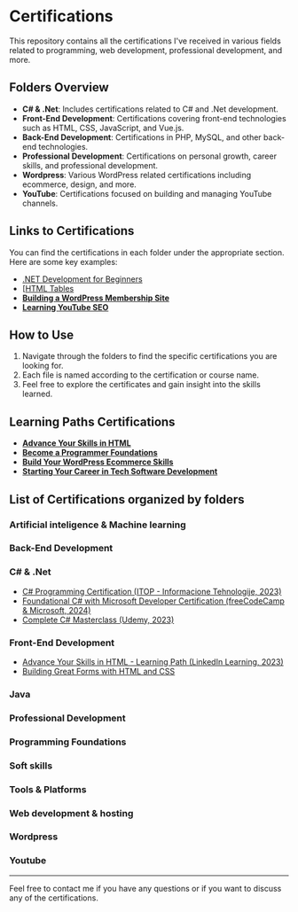 # Certifications

This repository contains all the certifications I've received in various fields related to programming, web development, professional development, and more.

## Folders Overview

- **C# & .Net**: Includes certifications related to C# and .Net development.
- **Front-End Development**: Certifications covering front-end technologies such as HTML, CSS, JavaScript, and Vue.js.
- **Back-End Development**: Certifications in PHP, MySQL, and other back-end technologies.
- **Professional Development**: Certifications on personal growth, career skills, and professional development.
- **Wordpress**: Various WordPress related certifications including ecommerce, design, and more.
- **YouTube**: Certifications focused on building and managing YouTube channels.

## Links to Certifications

You can find the certifications in each folder under the appropriate section. Here are some key examples:

- [.NET Development for Beginners](C%23%20%26%20.Net/CertificateOfCompletion_.NET%20Development%20for%20Beginners.pdf)
- [[HTML Tables](Front-End%20Development/HTML/CertificateOfCompletion_HTML%20Tables%20(1).pdf)
- [**Building a WordPress Membership Site**](Wordpress/CertificateOfCompletion_Building%20a%20WordPress%20Membership%20Site%20Getting%20Started.pdf)
- [**Learning YouTube SEO**](Youtube/CertificateOfCompletion_Learning%20YouTube%20SEO.pdf)

## How to Use

1. Navigate through the folders to find the specific certifications you are looking for.
2. Each file is named according to the certification or course name.
3. Feel free to explore the certificates and gain insight into the skills learned.

 ## Learning Paths Certifications

- [**Advance Your Skills in HTML**](Learning%20Paths/CertificateOfCompletion_Advance%20Your%20Skills%20in%20HTML.pdf)
- [**Become a Programmer Foundations**](Learning%20Paths/CertificateOfCompletion_Become%20a%20Programmer%20Foundations%20(1).pdf)
- [**Build Your WordPress Ecommerce Skills**](Learning%20Paths/CertificateOfCompletion_Build%20Your%20WordPress%20Ecommerce%20Skills.pdf)
- [**Starting Your Career in Tech Software Development**](Learning%20Paths/CertificateOfCompletion_Starting%20Your%20Career%20in%20Tech%20Software%20Development.pdf)


## List of Certifications  organized by folders

### Artificial inteligence & Machine learning

### Back-End Development

### C# & .Net
- [C# Programming Certification (ITOP - Informacione Tehnologije, 2023)](https://github.com/cvijander/Certifications/blob/main/C%23%20%26%20.Net/CertificateOfCompletion_C%23%20Programming%20Certification.pdf)
- [Foundational C# with Microsoft Developer Certification (freeCodeCamp & Microsoft, 2024)](https://github.com/cvijander/Certifications/blob/main/C%23%20%26%20.Net/CertificateOfCompletion_Foundational%20C%23%20with%20Microsoft%20Developer%20Certification.pdf)
- [Complete C# Masterclass (Udemy, 2023)](https://github.com/cvijander/Certifications/blob/main/C%23%20%26%20.Net/CertificateOfCompletion_Complete%20C%23%20Masterclass.pdf)

### Front-End Development
- [Advance Your Skills in HTML - Learning Path (LinkedIn Learning, 2023)](https://github.com/cvijander/Certifications/blob/main/Front-End%20Development/HTML/CertificateOfCompletion_Advance%20Your%20Skills%20in%20HTML.pdf)
- [Building Great Forms with HTML and CSS](https://github.com/cvijander/Certifications/blob/main/Front-End%20Development/HTML/CertificateOfCompletion_Building%20Great%20Forms%20with%20HTML%20and%20CSS.pdf)

### Java 

### Professional Development 

### Programming Foundations 

### Soft skills 

### Tools & Platforms 

### Web development & hosting

### Wordpress 

### Youtube 
---

Feel free to contact me if you have any questions or if you want to discuss any of the certifications.
